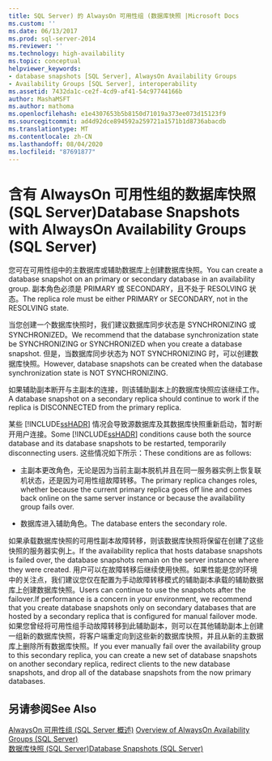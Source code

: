 ```yaml
---
title: SQL Server) 的 AlwaysOn 可用性组 (数据库快照 |Microsoft Docs
ms.custom: ''
ms.date: 06/13/2017
ms.prod: sql-server-2014
ms.reviewer: ''
ms.technology: high-availability
ms.topic: conceptual
helpviewer_keywords:
- database snapshots [SQL Server], AlwaysOn Availability Groups
- Availability Groups [SQL Server], interoperability
ms.assetid: 7432da1c-ce2f-4cd9-af41-54c97744166b
author: MashaMSFT
ms.author: mathoma
ms.openlocfilehash: e1e4307653b5b8150d71019a373ee073d15123f9
ms.sourcegitcommit: ad4d92dce894592a259721a1571b1d8736abacdb
ms.translationtype: MT
ms.contentlocale: zh-CN
ms.lasthandoff: 08/04/2020
ms.locfileid: "87691877"
---
```

# <a name="database-snapshots-with-alwayson-availability-groups-sql-server"></a><span data-ttu-id="a5f66-102">含有 AlwaysOn 可用性组的数据库快照 (SQL Server)</span><span class="sxs-lookup"><span data-stu-id="a5f66-102">Database Snapshots with AlwaysOn Availability Groups (SQL Server)</span></span>
  <span data-ttu-id="a5f66-103">您可在可用性组中的主数据库或辅助数据库上创建数据库快照。</span><span class="sxs-lookup"><span data-stu-id="a5f66-103">You can create a database snapshot on an primary or secondary database in an availability group.</span></span> <span data-ttu-id="a5f66-104">副本角色必须是 PRIMARY 或 SECONDARY，且不处于 RESOLVING 状态。</span><span class="sxs-lookup"><span data-stu-id="a5f66-104">The replica role must be either PRIMARY or SECONDARY, not in the RESOLVING state.</span></span>  
  
 <span data-ttu-id="a5f66-105">当您创建一个数据库快照时，我们建议数据库同步状态是 SYNCHRONIZING 或 SYNCHRONIZED。</span><span class="sxs-lookup"><span data-stu-id="a5f66-105">We recommend that the database synchronization state be SYNCHRONIZING or SYNCHRONIZED when you create a database snapshot.</span></span> <span data-ttu-id="a5f66-106">但是，当数据库同步状态为 NOT SYNCHRONIZING 时，可以创建数据库快照。</span><span class="sxs-lookup"><span data-stu-id="a5f66-106">However, database snapshots can be created when the database synchronization state is NOT SYNCHRONIZING.</span></span>  
  
 <span data-ttu-id="a5f66-107">如果辅助副本断开与主副本的连接，则该辅助副本上的数据库快照应该继续工作。</span><span class="sxs-lookup"><span data-stu-id="a5f66-107">A database snapshot on a secondary replica should continue to work if the replica is DISCONNECTED from the primary replica.</span></span>  
  
 <span data-ttu-id="a5f66-108">某些 [!INCLUDE[ssHADR](../../../includes/sshadr-md.md)] 情况会导致源数据库及其数据库快照重新启动，暂时断开用户连接。</span><span class="sxs-lookup"><span data-stu-id="a5f66-108">Some [!INCLUDE[ssHADR](../../../includes/sshadr-md.md)] conditions cause both the source database and its database snapshots to be restarted, temporarily disconnecting users.</span></span> <span data-ttu-id="a5f66-109">这些情况如下所示：</span><span class="sxs-lookup"><span data-stu-id="a5f66-109">These conditions are as follows:</span></span>  
  
-   <span data-ttu-id="a5f66-110">主副本更改角色，无论是因为当前主副本脱机并且在同一服务器实例上恢复联机状态，还是因为可用性组故障转移。</span><span class="sxs-lookup"><span data-stu-id="a5f66-110">The primary replica changes roles, whether because the current primary replica goes off line and comes back online on the same server instance or because the availability group fails over.</span></span>  
  
-   <span data-ttu-id="a5f66-111">数据库进入辅助角色。</span><span class="sxs-lookup"><span data-stu-id="a5f66-111">The database enters the secondary role.</span></span>  
  
 <span data-ttu-id="a5f66-112">如果承载数据库快照的可用性副本故障转移，则该数据库快照将保留在创建了这些快照的服务器实例上。</span><span class="sxs-lookup"><span data-stu-id="a5f66-112">If the availability replica that hosts database snapshots is failed over, the database snapshots remain on the server instance where they were created.</span></span> <span data-ttu-id="a5f66-113">用户可以在故障转移后继续使用快照。如果性能是您的环境中的关注点，我们建议您仅在配置为手动故障转移模式的辅助副本承载的辅助数据库上创建数据库快照。</span><span class="sxs-lookup"><span data-stu-id="a5f66-113">Users can continue to use the snapshots after the failover.If performance is a concern in your environment, we recommend that you create database snapshots only on secondary databases that are hosted by a secondary replica that is configured for manual failover mode.</span></span>  <span data-ttu-id="a5f66-114">如果您曾经将可用性组手动故障转移到此辅助副本，则可以在其他辅助副本上创建一组新的数据库快照，将客户端重定向到这些新的数据库快照，并且从新的主数据库上删除所有数据库快照。</span><span class="sxs-lookup"><span data-stu-id="a5f66-114">If you ever manually fail over the availability group to this secondary replica, you can create a new set of database snapshots on another secondary replica, redirect clients to the new database snapshots, and drop all of the database snapshots from the now primary databases.</span></span>  
  
## <a name="see-also"></a><span data-ttu-id="a5f66-115">另请参阅</span><span class="sxs-lookup"><span data-stu-id="a5f66-115">See Also</span></span>  
 <span data-ttu-id="a5f66-116">[AlwaysOn 可用性组 &#40;SQL Server 概述&#41;](overview-of-always-on-availability-groups-sql-server.md) </span><span class="sxs-lookup"><span data-stu-id="a5f66-116">[Overview of AlwaysOn Availability Groups &#40;SQL Server&#41;](overview-of-always-on-availability-groups-sql-server.md) </span></span>  
 [<span data-ttu-id="a5f66-117">数据库快照 (SQL Server)</span><span class="sxs-lookup"><span data-stu-id="a5f66-117">Database Snapshots &#40;SQL Server&#41;</span></span>](../../../relational-databases/databases/database-snapshots-sql-server.md)  
  
  
